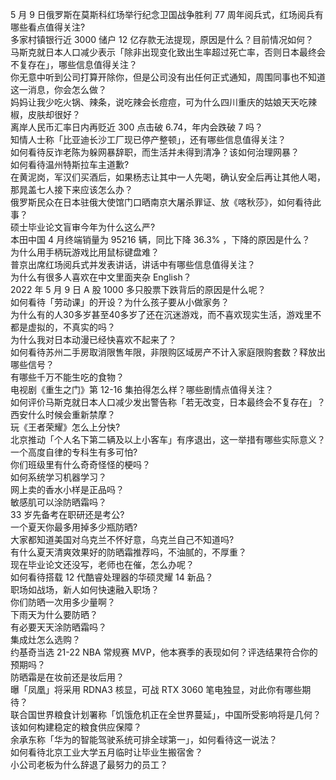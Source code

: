 5 月 9 日俄罗斯在莫斯科红场举行纪念卫国战争胜利 77 周年阅兵式，红场阅兵有哪些看点值得关注?  
多家村镇银行近 3000 储户 12 亿存款无法提现，原因是什么？目前情况如何？  
马斯克就日本人口减少表示「除非出现变化致出生率超过死亡率，否则日本最终会不复存在」，哪些信息值得关注？  
你无意中听到公司打算开除你，但是公司没有出任何正式通知，周围同事也不知道这一消息，你会怎么做？  
妈妈让我少吃火锅、辣条，说吃辣会长痘痘，可为什么四川重庆的姑娘天天吃辣椒，皮肤却很好？  
离岸人民币汇率日内再贬近 300 点击破 6.74，年内会跌破 7 吗？  
知情人士称「比亚迪长沙工厂现已停产整顿」，还有哪些信息值得关注？  
如何看待反诈老陈为躲网暴辞职，而生活并未得到清净？该如何治理网暴？  
如何看待温州特斯拉车主道歉?  
在黄泥岗，军汉们买酒后，如果杨志让其中一人先喝，确认安全后再让其他人喝，那晁盖七人接下来应该怎么办？  
俄罗斯民众在日本驻俄大使馆门口晒南京大屠杀罪证、放《喀秋莎》，如何看待此事？  
硕士毕业论文盲审今年为什么这么严?  
本田中国 4 月终端销量为 95216 辆，同比下降 36.3% ，下降的原因是什么？  
为什么用手柄玩游戏比用鼠标键盘难？  
普京出席红场阅兵式并发表讲话，讲话中有哪些信息值得关注？  
为什么有很多人喜欢在中文里面夹杂 English？  
2022 年 5 月 9 日 A 股 1000 多只股票下跌背后的原因是什么呢？  
如何看待「劳动课」的开设？为什么孩子要从小做家务？  
为什么有的人30多岁甚至40多岁了还在沉迷游戏，而不喜欢现实生活，游戏里不都是虚拟的，不真实的吗？  
为什么我对日本动漫已经快喜欢不起来了？  
如何看待苏州二手房取消限售年限，非限购区域房产不计入家庭限购套数？释放出哪些信号？  
有哪些千万不能生吃的食物？  
电视剧《重生之门》第 12-16 集拍得怎么样？哪些剧情点值得关注？  
如何评价马斯克就日本人口减少发出警告称「若无改变，日本最终会不复存在」？  
西安什么时候会重新禁摩？  
玩《王者荣耀》怎么上分快?  
北京推动「个人名下第二辆及以上小客车」有序退出，这一举措有哪些实际意义？  
一个高度自律的专科生有多可怕?  
你们班级里有什么奇奇怪怪的梗吗？  
如何系统学习机器学习？  
网上卖的香水小样是正品吗？  
敏感肌可以涂防晒霜吗？  
33 岁先备考在职研还是考公?  
一个夏天你最多用掉多少瓶防晒?  
大家都知道美国对乌克兰不怀好意，乌克兰自己不知道吗?  
有什么夏天清爽效果好的防晒霜推荐吗，不油腻的，不厚重？  
现在毕业论文还没写，老师也在催，怎么办呢？  
如何看待搭载 12 代酷睿处理器的华硕灵耀 14 新品？  
职场如战场，新人如何快速融入职场？  
你们防晒一次用多少量啊？  
下雨天为什么要防晒？  
有必要天天涂防晒霜吗？  
集成灶怎么选购？  
约基奇当选 21-22 NBA 常规赛 MVP，他本赛季的表现如何？评选结果符合你的预期吗？  
防晒霜是在妆前还是妆后用？  
曝「凤凰」将采用 RDNA3 核显，可战 RTX 3060 笔电独显，对此你有哪些期待？  
联合国世界粮食计划署称「饥饿危机正在全世界蔓延」，中国所受影响将是几何？该如何构建稳定的粮食供应保障？  
余承东称「华为的智能驾驶系统可排全球第一」，如何看待这一说法？  
如何看待北京工业大学五月临时让毕业生搬宿舍？  
小公司老板为什么辞退了最努力的员工？  

